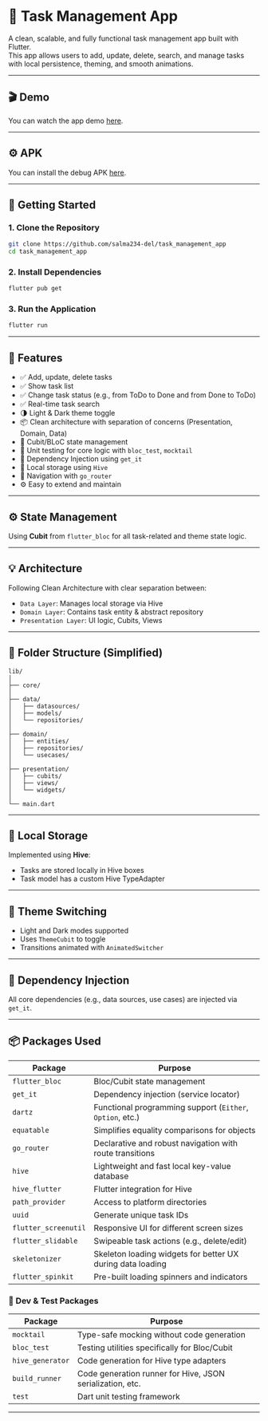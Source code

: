# 📝 Task Management App

A clean, scalable, and fully functional task management app built with Flutter.  
This app allows users to add, update, delete, search, and manage tasks with local persistence, theming, and smooth animations.

---

## 🎬 Demo

You can watch the app demo [here](https://drive.google.com/file/d/1x4G1xd_hkQZsRbpQjCJdOaqISkd8L6S7/view?usp=sharing).

---

## ⚙️ APK

You can install the debug APK [here](https://drive.google.com/file/d/1afZnsGGlHXBvfaM7XcNlc_Lt3WMsEAmm/view?usp=sharing).

---

## 🚀 Getting Started

### 1. Clone the Repository

```bash
git clone https://github.com/salma234-del/task_management_app
cd task_management_app
```

### 2. Install Dependencies

```bash
flutter pub get
```

### 3. Run the Application

```bash
flutter run
```

---

## 🚀 Features

- ✅ Add, update, delete tasks
- ✅ Show task list
- ✅ Change task status (e.g., from ToDo to Done and from Done to ToDo)
- ✅ Real-time task search
- 🌗 Light & Dark theme toggle
- 📦 Clean architecture with separation of concerns (Presentation, Domain, Data)
- 🧪 Cubit/BLoC state management
- 🧪 Unit testing for core logic with `bloc_test`, `mocktail`
- 🧰 Dependency Injection using `get_it`
- 🧠 Local storage using `Hive`
- 🧭 Navigation with `go_router`
- ⚙️ Easy to extend and maintain

---

## ⚙️ State Management

Using **Cubit** from `flutter_bloc` for all task-related and theme state logic.

---

## 💡 Architecture

Following Clean Architecture with clear separation between:

- `Data Layer`: Manages local storage via Hive
- `Domain Layer`: Contains task entity & abstract repository
- `Presentation Layer`: UI logic, Cubits, Views

---

## 📂 Folder Structure (Simplified)

```plaintext
lib/
│
├── core/
│
├── data/
│   ├── datasources/
│   ├── models/
│   └── repositories/
│
├── domain/
│   ├── entities/
│   ├── repositories/
│   └── usecases/
│
├── presentation/
│   ├── cubits/
│   ├── views/
│   └── widgets/
│
└── main.dart
```

---

## 💾 Local Storage

Implemented using **Hive**:
- Tasks are stored locally in Hive boxes
- Task model has a custom Hive TypeAdapter

---

## 🎨 Theme Switching

- Light and Dark modes supported
- Uses `ThemeCubit` to toggle
- Transitions animated with `AnimatedSwitcher`

---

## 🔐 Dependency Injection

All core dependencies (e.g., data sources, use cases) are injected via `get_it`.

---

## 📦 Packages Used

| **Package**              | **Purpose**                                                                 |
|--------------------------|------------------------------------------------------------------------------|
| `flutter_bloc`           | Bloc/Cubit state management                                                  |
| `get_it`                 | Dependency injection (service locator)                                      |
| `dartz`                  | Functional programming support (`Either`, `Option`, etc.)                    |
| `equatable`              | Simplifies equality comparisons for objects                                 |
| `go_router`              | Declarative and robust navigation with route transitions                    |
| `hive`                   | Lightweight and fast local key-value database                               |
| `hive_flutter`           | Flutter integration for Hive                                                 |
| `path_provider`          | Access to platform directories                                               |
| `uuid`                   | Generate unique task IDs                                                     |
| `flutter_screenutil`     | Responsive UI for different screen sizes                                     |
| `flutter_slidable`       | Swipeable task actions (e.g., delete/edit)                                   |
| `skeletonizer`           | Skeleton loading widgets for better UX during data loading                  |
| `flutter_spinkit`        | Pre-built loading spinners and indicators                                   |

### 🧪 Dev & Test Packages

| **Package**              | **Purpose**                                                                 |
|--------------------------|------------------------------------------------------------------------------|
| `mocktail`               | Type-safe mocking without code generation                                   |
| `bloc_test`              | Testing utilities specifically for Bloc/Cubit                               |
| `hive_generator`         | Code generation for Hive type adapters                                      |
| `build_runner`           | Code generation runner for Hive, JSON serialization, etc.                   |
| `test`                   | Dart unit testing framework                                                  |

---
